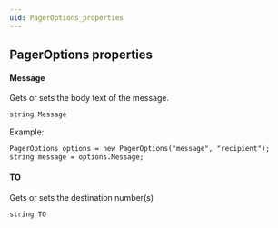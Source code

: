 ```yaml
---
uid: PagerOptions_properties
---
```


## PagerOptions properties

#### Message

Gets or sets the body text of the message.

```txt
string Message
```

Example:

```txt
PagerOptions options = new PagerOptions("message", "recipient");
string message = options.Message;
```

#### TO

Gets or sets the destination number(s)

```txt
string TO
```
